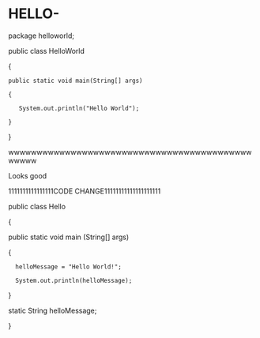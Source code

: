 HELLO-
======
package helloworld;


public class HelloWorld 

{

    public static void main(String[] args) 
    
    {
    
       System.out.println("Hello World");
       
    }
    
}

wwwwwwwwwwwwwwwwwwwwwwwwwwwwwwwwwwwwwwwwwwwwwwww

Looks good

1111111111111111CODE CHANGE11111111111111111111

public class Hello

{

   public static void main (String[] args)
   
   {
   
      helloMessage = "Hello World!";
      
      System.out.println(helloMessage);
      
   }
   
   static String helloMessage;
   
}

